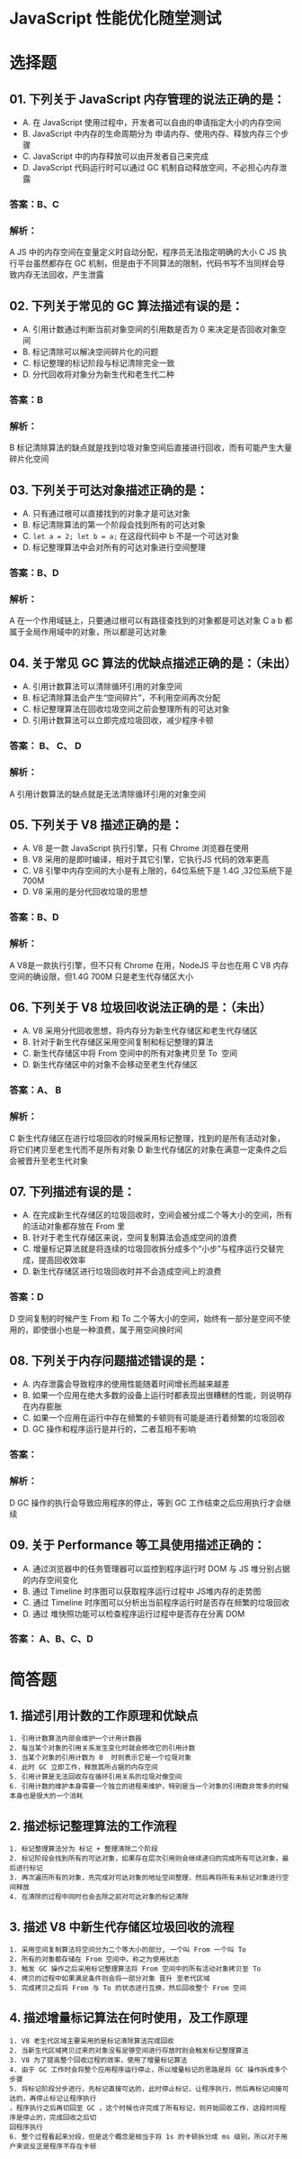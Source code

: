 # JavaScript 性能优化随堂测试

# 选择题
## 01. 下列关于 JavaScript 内存管理的说法正确的是：

- A. 在 JavaScript 使用过程中，开发者可以自由的申请指定大小的内存空间
- B. JavaScript 中内存的生命周期分为 申请内存、使用内存、释放内存三个步骤
- C. JavaScript 中的内存释放可以由开发者自己来完成
- D. JavaScript 代码运行时可以通过 GC 机制自动释放空间，不必担心内存泄露
### 答案：B、C
### 解析：
A JS 中的内存空间在变量定义时自动分配，程序员无法指定明确的大小
C JS 执行平台虽然都存在 GC 机制，但是由于不同算法的限制，代码书写不当同样会导致内存无法回收，产生泄露


## 02. 下列关于常见的 GC 算法描述有误的是：

- A. 引用计数通过判断当前对象空间的引用数是否为 0 来决定是否回收对象空间
- B. 标记清除可以解决空间碎片化的问题
- C. 标记整理的标记阶段与标记清除完全一致
- D. 分代回收将对象分为新生代和老生代二种
### 答案：B
### 解析：
B 标记清除算法的缺点就是找到垃圾对象空间后直接进行回收，而有可能产生大量碎片化空间


## 03. 下列关于可达对象描述正确的是：

- A. 只有通过根可以直接找到的对象才是可达对象
- B. 标记清除算法的第一个阶段会找到所有的可达对象
- C. `let a = 2; let b = a;` 在这段代码中 b 不是一个可达对象
- D. 标记整理算法中会对所有的可达对象进行空间整理
### 答案：B、D
### 解析：
A 在一个作用域链上，只要通过根可以有路径查找到的对象都是可达对象
C a b 都属于全局作用域中的对象，所以都是可达对象


## 04. 关于常见 GC 算法的优缺点描述正确的是：（未出）

- A. 引用计数算法可以清除循环引用的对象空间
- B. 标记清除算法会产生“空间碎片”，不利用空间再次分配
- C. 标记整理算法在回收垃圾空间之前会整理所有的可达对象
- D. 引用计数算法可以立即完成垃圾回收，减少程序卡顿
### 答案： B、 C、 D
### 解析：
A 引用计数算法的缺点就是无法清除循环引用的对象空间


## 05. 下列关于 V8 描述正确的是：

- A. V8 是一款 JavaScript 执行引擎，只有 Chrome 浏览器在使用
- B. V8 采用的是即时编译，相对于其它引擎，它执行JS 代码的效率更高
- C. V8 引擎中内存空间的大小是有上限的，64位系统下是 1.4G ,32位系统下是 700M
- D. V8 采用的是分代回收垃圾的思想
### 答案：B、D
### 解析：
A V8是一款执行引擎，但不只有 Chrome 在用，NodeJS 平台也在用
C V8 内存空间的确设限，但1.4G 700M 只是老生代存储区大小


## 06. 下列关于 V8 垃圾回收说法正确的是：（未出）

- A. V8 采用分代回收思想，将内存分为新生代存储区和老生代存储区
- B. 针对于新生代存储区采用空间复制和标记整理的算法
- C. 新生代存储区中将 From 空间中的所有对象拷贝至 To  空间
- D. 新生代存储区中的对象不会移动至老生代存储区
### 答案：A、 B
### 解析：
C 新生代存储区在进行垃圾回收的时候采用标记整理，找到的是所有活动对象，将它们拷贝至老生代而不是所有对象
D 新生代存储区的对象在满意一定条件之后 会被晋升至老生代对象


## 07. 下列描述有误的是：

- A. 在完成新生代存储区的垃圾回收时，空间会被分成二个等大小的空间，所有的活动对象都存放在 From 里
- B. 针对于老生代存储区来说，空间复制算法会造成空间的浪费
- C. 增量标记算法就是将连续的垃圾回收拆分成多个“小步”与程序运行交替完成，提高回收效率
- D. 新生代存储区进行垃圾回收时并不会造成空间上的浪费
### 答案：D
D 空间复制的时候产生 From 和 To 二个等大小的空间，始终有一部分是空间不使用的，即使很小也是一种浪费，属于用空间换时间


## 08. 下列关于内存问题描述错误的是：

- A. 内存泄露会导致程序的使用性能随着时间增长而越来越差
- B. 如果一个应用在绝大多数的设备上运行时都表现出很糟糕的性能，则说明存在内存膨胀
- C. 如果一个应用在运行中存在频繁的卡顿则有可能是进行着频繁的垃圾回收
- D. GC 操作和程序运行是并行的，二者互相不影响
### 答案：
### 解析：
D GC 操作的执行会导致应用程序的停止，等到 GC 工作结束之后应用执行才会继续


## 09. 关于 Performance 等工具使用描述正确的：

- A. 通过浏览器中的任务管理器可以监控到程序运行时 DOM 与 JS 堆分别占据的内存空间变化
- B. 通过 Timeline 时序图可以获取程序运行过程中 JS堆内存的走势图
- C. 通过 Timeline 时序图可以分析出当前程序运行时是否存在频繁的垃圾回收
- D. 通过 堆快照功能可以检查程序运行过程中是否存在分离 DOM
### 答案： A、B、C、D 
# 简答题
## 1. 描述引用计数的工作原理和优缺点
```
1. 引用计数算法内部会维护一个计用计数器
2. 每当某个对象的引用关系发生变化时就会修改它的引用计数
3. 当某个对象的引用计数为 0  时则表示它是一个垃圾对象
4. 此时 GC 立即工作，释放其所占据的内存空间
5. 引用计算是无法回收存在循环引用关系的垃圾对像空间
6. 引用计数的维护本身需要一个独立的进程来维护，特别是当一个对象的引用数非常多的时候本身也是很大的一个消耗
```
## 2. 描述标记整理算法的工作流程
```
1. 标记整理算法分为 标记 + 整理清除二个阶段
2. 标记阶段会找到所有的可达对象，如果存在层次引用则会继续递归的完成所有可达对象，最后进行标记
3. 再次遍历所有的对象，先完成对可达对象的地址空间整理，然后再将所有未标记对象进行空间释放
4. 在清除的过程中同时也会去除之前对可达对象的标记清除
```
## 3. 描述 V8 中新生代存储区垃圾回收的流程
```
1. 采用空间复制算法将空间分为二个等大小的部分, 一个叫 From 一个叫 To 
2. 所有的对象都存储在 From 空间中，称之为使用状态
3. 触发 GC 操作之后采用标记整理算法将 From 空间中的所有活动对象拷贝至 To 
4. 拷贝的过程中如果满足条件则会将一部分对象 晋升 至老代区域 
5. 完成拷贝之后将 From 与 To 的状态进行互换，然后回收整个 From 空间
```
## 4. 描述增量标记算法在何时使用，及工作原理
```
1. V8 老生代区域主要采用的是标记清除算法完成回收
2. 当新生代区域拷贝过来的对象没有足够空间进行存放时则会触发标记整理算法
3. V8 为了提高整个回收过程的效率，使用了增量标记算法
4. 由于 GC 工作时会将整个应用程序运行停止，所以增量标记的思路是将 GC 操作拆成多个步骤
5. 将标记阶段分步进行，先标记直接可达的，此时停止标记，让程序执行，然后再标记间接可达的，再停止标记让程序执行
，程序执行之后再切回至 GC ，这个时候也许完成了所有标记，则开始回收工作，这段时间程序是停止的，完成回收之后切
回程序执行
6. 整个过程看起来分段，但是这个概念是相当于将 1s 的卡顿拆分成 ms 级别，所以对于用户来说反正是程序不存在卡顿

```




